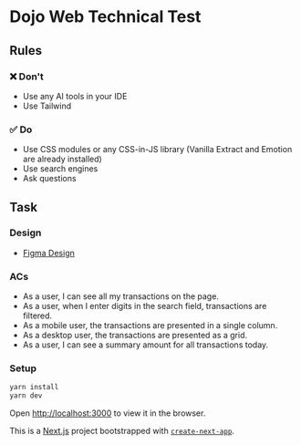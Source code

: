 # Dojo Web Technical Test

## Rules

### ❌ Don't

- Use any AI tools in your IDE
- Use Tailwind

### ✅ Do

- Use CSS modules or any CSS-in-JS library (Vanilla Extract and Emotion are already installed)
- Use search engines
- Ask questions

## Task

### Design

- [Figma Design](https://www.figma.com/design/Y4mmptgroZf7FtYCvIPDKW/Design-System-Eng-Task?node-id=4129-1176&m=dev)

### ACs

- As a user, I can see all my transactions on the page.
- As a user, when I enter digits in the search field, transactions are filtered.
- As a mobile user, the transactions are presented in a single column.
- As a desktop user, the transactions are presented as a grid.
- As a user, I can see a summary amount for all transactions today.

### Setup

```bash
yarn install
yarn dev
```

Open [http://localhost:3000](http://localhost:3000) to view it in the browser.

This is a [Next.js](https://nextjs.org) project bootstrapped with [`create-next-app`](https://nextjs.org/docs/pages/api-reference/create-next-app).
